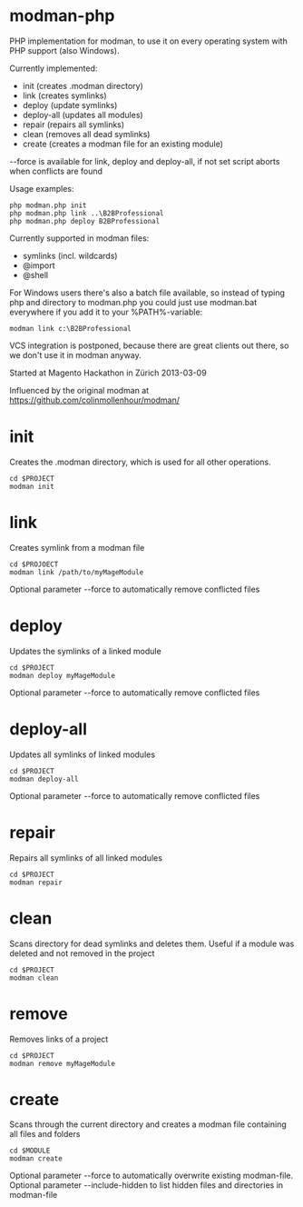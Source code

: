 modman-php
==========

PHP implementation for modman, to use it on every operating system with PHP support (also Windows).

Currently implemented:
 - init (creates .modman directory)
 - link <target> (creates symlinks)
 - deploy <module> (update symlinks)
 - deploy-all (updates all modules)
 - repair (repairs all symlinks)
 - clean (removes all dead symlinks)
 - create (creates a modman file for an existing module)

 --force is available for link, deploy and deploy-all, if not set script aborts when conflicts are found

Usage examples:

    php modman.php init
    php modman.php link ..\B2BProfessional
    php modman.php deploy B2BProfessional

Currently supported in modman files:
 - symlinks (incl. wildcards)
 - @import
 - @shell

For Windows users there's also a batch file available, so instead of typing php and directory to modman.php you could just use modman.bat everywhere if you add it to your %PATH%-variable:

    modman link c:\B2BProfessional


VCS integration is postponed, because there are great clients out there, so we don't use it in modman anyway.


Started at Magento Hackathon in Zürich 2013-03-09


Influenced by the original modman at https://github.com/colinmollenhour/modman/


init
====

Creates the .modman directory, which is used for all other operations.

    cd $PROJECT
    modman init

link
====

Creates symlink from a modman file

    cd $PROJOECT
    modman link /path/to/myMageModule

Optional parameter --force to automatically remove conflicted files

deploy
======

Updates the symlinks of a linked module

    cd $PROJECT
    modman deploy myMageModule

Optional parameter --force to automatically remove conflicted files

deploy-all
==========

Updates all symlinks of linked modules

    cd $PROJECT
    modman deploy-all

Optional parameter --force to automatically remove conflicted files

repair
======

Repairs all symlinks of all linked modules

    cd $PROJECT
    modman repair

clean
=====

Scans directory for dead symlinks and deletes them. Useful if a module was deleted and not removed in the project

    cd $PROJECT
    modman clean

remove
======

Removes links of a project

    cd $PROJECT
    modman remove myMageModule

create
======

Scans through the current directory and creates a modman file containing all files and folders

    cd $MODULE
    modman create
	
	
Optional parameter --force to automatically overwrite existing modman-file.
Optional parameter --include-hidden to list hidden files and directories in modman-file